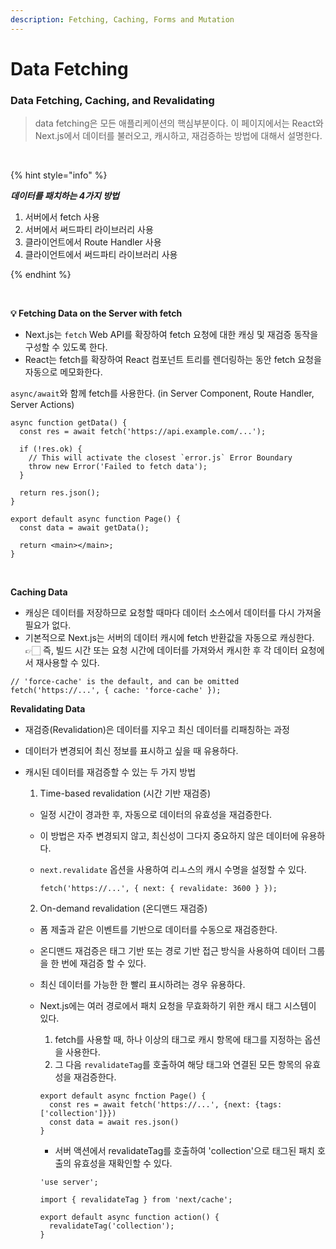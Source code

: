 ```yaml
---
description: Fetching, Caching, Forms and Mutation
---
```


# Data Fetching

### Data Fetching, Caching, and Revalidating

> data fetching은 모든 애플리케이션의 핵심부분이다. 이 페이지에서는 React와 Next.js에서 데이터를 불러오고, 캐시하고, 재검증하는 방법에 대해서 설명한다.

<br />

{% hint style="info" %}

**_데이터를 패치하는 4가지 방법_**

1. 서버에서 fetch 사용
2. 서버에서 써드파티 라이브러리 사용
3. 클라이언트에서 Route Handler 사용
4. 클라이언트에서 써드파티 라이브러리 사용

{% endhint %}

<br />

**💡 Fetching Data on the Server with fetch**

- Next.js는 `fetch` Web API를 확장하여 fetch 요청에 대한 캐싱 및 재검증 동작을 구성할 수 있도록 한다.
- React는 fetch를 확장하여 React 컴포넌트 트리를 렌더링하는 동안 fetch 요청을 자동으로 메모화한다.

`async/await`와 함께 fetch를 사용한다. (in Server Component, Route Handler, Server Actions)

```tsx
async function getData() {
  const res = await fetch('https://api.example.com/...');

  if (!res.ok) {
    // This will activate the closest `error.js` Error Boundary
    throw new Error('Failed to fetch data');
  }

  return res.json();
}

export default async function Page() {
  const data = await getData();

  return <main></main>;
}
```

<br />

**Caching Data**

- 캐싱은 데이터를 저장하므로 요청할 때마다 데이터 소스에서 데이터를 다시 가져올 필요가 없다.
- 기본적으로 Next.js는 서버의 데이터 캐시에 fetch 반환값을 자동으로 캐싱한다. 👉🏻 즉, 빌드 시간 또는 요청 시간에 데이터를 가져와서 캐시한 후 각 데이터 요청에서 재사용할 수 있다.

```tsx
// 'force-cache' is the default, and can be omitted
fetch('https://...', { cache: 'force-cache' });
```

**Revalidating Data**

- 재검증(Revalidation)은 데이터를 지우고 최신 데이터를 리패칭하는 과정
- 데이터가 변경되어 최신 정보를 표시하고 싶을 때 유용하다.
- 캐시된 데이터를 재검증할 수 있는 두 가지 방법

  1. Time-based revalidation (시간 기반 재검증)

  - 일정 시간이 경과한 후, 자동으로 데이터의 유효성을 재검증한다.
  - 이 방법은 자주 변경되지 않고, 최신성이 그다지 중요하지 않은 데이터에 유용하다.
  - `next.revalidate` 옵션을 사용하여 리ㅗ스의 캐시 수명을 설정할 수 있다.

    ```tsx
    fetch('https://...', { next: { revalidate: 3600 } });
    ```

  2. On-demand revalidation (온디맨드 재검증)

  - 폼 제출과 같은 이벤트를 기반으로 데이터를 수동으로 재검증한다.
  - 온디맨드 재검증은 태그 기반 또는 경로 기반 접근 방식을 사용하여 데이터 그룹을 한 번에 재검증 할 수 있다.
  - 최신 데이터를 가능한 한 빨리 표시하려는 경우 유용하다.
  - Next.js에는 여러 경로에서 패치 요청을 무효화하기 위한 캐시 태그 시스템이 있다.

    1. fetch를 사용할 때, 하나 이상의 태그로 캐시 항목에 태그를 지정하는 옵션을 사용한다.
    2. 그 다음 `revalidateTag`를 호출하여 해당 태그와 연결된 모든 항목의 유효성을 재검증한다.

    ```tsx
    export default async fnction Page() {
      const res = await fetch('https://...', {next: {tags: ['collection']}})
      const data = await res.json()
    }
    ```

    - 서버 액션에서 revalidateTag를 호출하여 'collection'으로 태그된 패치 호출의 유효성을 재확인할 수 있다.

    ```tsx
    'use server';

    import { revalidateTag } from 'next/cache';

    export default async function action() {
      revalidateTag('collection');
    }
    ```
